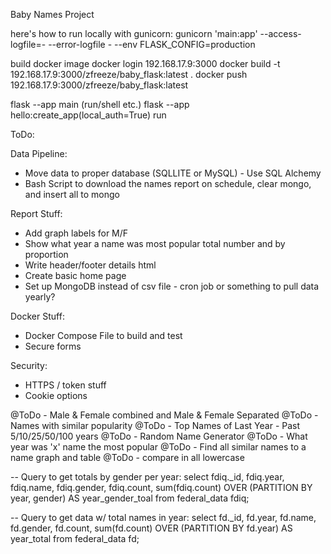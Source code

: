 Baby Names Project

here's how to run locally with gunicorn:
gunicorn 'main:app' --access-logfile=- --error-logfile - --env FLASK_CONFIG=production

build docker image 
docker login 192.168.17.9:3000
docker build -t 192.168.17.9:3000/zfreeze/baby_flask:latest .
docker push 192.168.17.9:3000/zfreeze/baby_flask:latest

flask --app main (run/shell etc.)
flask --app hello:create_app(local_auth=True) run

ToDo:

Data Pipeline:
* Move data to proper database (SQLLITE or MySQL) - Use SQL Alchemy
* Bash Script to download the names report on schedule, clear mongo, and insert all to mongo

Report Stuff:
* Add graph labels for M/F
* Show what year a name was most popular total number and by proportion
* Write header/footer details html
* Create basic home page
* Set up MongoDB instead of csv file - cron job or something to pull data yearly?

Docker Stuff:
* Docker Compose File to build and test
* Secure forms

Security:
* HTTPS / token stuff
* Cookie options

@ToDo - Male & Female combined and Male & Female Separated
@ToDo - Names with similar popularity
@ToDo - Top Names of Last Year - Past 5/10/25/50/100 years
@ToDo - Random Name Generator
@ToDo - What year was 'x' name the most popular
@ToDo - Find all similar names to a name graph and table
@ToDo - compare in all lowercase


-- Query to get totals by gender per year:
select fdiq._id, fdiq.year, fdiq.name, fdiq.gender, fdiq.count, sum(fdiq.count)
OVER (PARTITION BY year, gender) AS year_gender_toal
from federal_data fdiq;


-- Query to get data w/ total names in year:
select fd._id, fd.year, fd.name, fd.gender, fd.count, sum(fd.count)
OVER (PARTITION BY fd.year) AS year_total
from federal_data fd;
